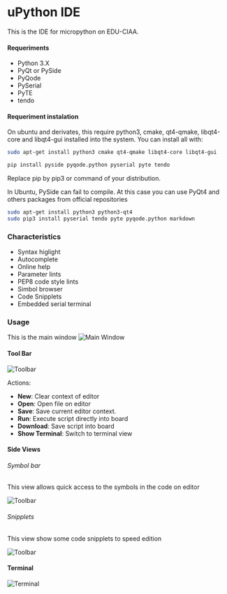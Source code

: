 # uPython IDE

This is the IDE for micropython on EDU-CIAA.

#### Requeriments

 - Python 3.X
 - PyQt or PySide
 - PyQode
 - PySerial
 - PyTE
 - tendo

#### Requeriment instalation

On ubuntu and derivates, this require python3, cmake, qt4-qmake, libqt4-core
and libqt4-gui installed into the system. You can install all with:

```bash
sudo apt-get install python3 cmake qt4-qmake libqt4-core libqt4-gui
```

```bash
pip install pyside pyqode.python pyserial pyte tendo
```

Replace pip by pip3 or command of your distribution.

In Ubuntu, PySide can fail to compile. At this case you can use PyQt4 and
others packages from official repositories

```bash
sudo apt-get install python3 python3-qt4
sudo pip3 install pyserial tendo pyte pyqode.python markdown
```

### Characteristics

  - Syntax higlight
  - Autocomplete
  - Online help
  - Parameter lints
  - PEP8 code style lints
  - Simbol browser
  - Code Snipplets
  - Embedded serial terminal

### Usage

This is the main window
![Main Window](doc/screenshoot1.png)

#### Tool Bar
![Toolbar](doc/toolbar.png)

Actions:
  - **New**: Clear context of editor
  - **Open**: Open file on editor
  - **Save**: Save current editor context.
  - **Run**: Execute script directly into board
  - **Download**: Save script into board
  - **Show Terminal**: Switch to terminal view

#### Side Views

###### Symbol bar
This view allows quick access to the symbols in the code on editor

![Toolbar](doc/simbolbrowser.png)

###### Snipplets
This view show some code snipplets to speed edition

![Toolbar](doc/snipplets.png)

#### Terminal

![Terminal](doc/terminal.png)
